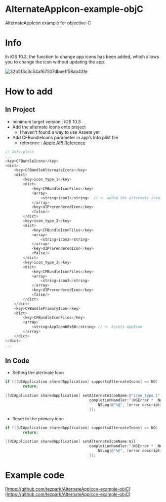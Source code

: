 # AlternateAppIcon-example-objC
AlternateAppIcon example for objective-C


# Info
In iOS 10.3, the function to change app icons has been added, which allows you to change the icon without updating the app.

![32b5f3c3c54af67507dbaeff58ab43fe](https://cloud.githubusercontent.com/assets/389004/24396460/3db354da-13de-11e7-8d77-e378361476ad.gif)


# How to add
## In Project
* minimum target version : iOS 10.3
* Add the alternate icons onto project
  * I haven't found a way to use Assets yet
* Add CFBundleIcons parameter in app’s Info.plist file
  * reference : [Apple API Reference](https://developer.apple.com/reference/uikit/uiapplication/2806818-setalternateiconname?language=objc)

```objective-c
// Info.plist
...
<key>CFBundleIcons</key>
<dict>
    <key>CFBundleAlternateIcons</key>
    <dict>
        <key>icon_type_1</key>
        <dict>
            <key>CFBundleIconFiles</key>
            <array>
                <string>icon1</string>  // <- added the alternate icon name
            </array>
            <key>UIPrerenderedIcon</key>
            <false/>
        </dict>
        <key>icon_type_2</key>
        <dict>
            <key>CFBundleIconFiles</key>
            <array>
                <string>icon2</string>
            </array>
            <key>UIPrerenderedIcon</key>
            <false/>
        </dict>
        <key>icon_type_3</key>
        <dict>
            <key>CFBundleIconFiles</key>
            <array>
                <string>icon3</string>
            </array>
            <key>UIPrerenderedIcon</key>
            <false/>
        </dict>
    </dict>
    <key>CFBundlePrimaryIcon</key>
    <dict>
        <key>CFBundleIconFiles</key>
        <array>
            <string>AppIcon60x60</string> // <- Assets AppIcon
        </array>
    </dict>
</dict>
...
```

## In Code
* Setting the alertnate Icon

```objective-c
if ([[UIApplication sharedApplication] supportsAlternateIcons] == NO)
        return;
    
[[UIApplication sharedApplication] setAlternateIconName:@"icon_type_1" //AlternateIcons key name
                                      completionHandler:^(NSError * _Nullable error) {
                                          NSLog(@"%@", [error description]);
                                      }];
```

* Reset to the primary icon

```objective-c
if ([[UIApplication sharedApplication] supportsAlternateIcons] == NO)
        return;

[[UIApplication sharedApplication] setAlternateIconName:nil
                                      completionHandler:^(NSError * _Nullable error) {
                                          NSLog(@"%@", [error description]);
                                      }];
```



# Example code 
[https://github.com/tezpark/AlternateAppIcon-example-objC](https://github.com/tezpark/AlternateAppIcon-example-objC)
